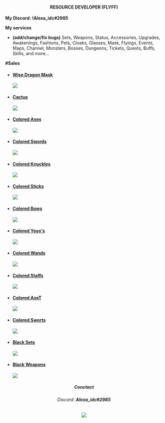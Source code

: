 <h4 align="center">RESOURCE DEVELOPER (FLYFF)</h1>

<b>My Discord: !Alexa_idc#2985</b>

<b>My services</b>
- <b>(add/change/fix bugs)</b> Sets, Weapons, Status, Accessories, Upgrades, Awakenings, Fashions, Pets, Cloaks, Glasses, Mask, Flyings, Events, Maps, Channel, Monsters, Bosses, Dungeons, Tickets, Quests, Buffs, Skills, and more...



<b>#Sales</b>
 - <h4><a href="https://github.com/Alexa-idc/wise-dragon-mask-flyff">Wise Dragon Mask</a></h4> <img src="https://i.imgur.com/ox9zX62.png">
 - <h4><a href="https://github.com/Alexa-idc/cactus-flyff">Cactus</a></h4> <img src="https://i.imgur.com/lOoZGhY.png">
 - <h4><a href="https://github.com/Alexa-idc/colored-weapons-flyff">Colored Axes</a></h4> <img src="https://i.imgur.com/5zq3NM8.png">
 - <h4><a href="https://github.com/Alexa-idc/colored-weapons-flyff">Colored Swords</a></h4> <img src="https://i.imgur.com/UtXQuk3.png">
 - <h4><a href="https://github.com/Alexa-idc/colored-weapons-flyff">Colored Knuckles</a></h4> <img src="https://i.imgur.com/yCuyWHY.png">
 - <h4><a href="https://github.com/Alexa-idc/colored-weapons-flyff">Colored Sticks</a></h4> <img src="https://i.imgur.com/RSS6z0F.png">
 - <h4><a href="https://github.com/Alexa-idc/colored-weapons-flyff">Colored Bows</a></h4> <img src="https://i.imgur.com/94FEhhI.png">
 - <h4><a href="https://github.com/Alexa-idc/colored-weapons-flyff">Colored Yoyo's</a></h4> <img src="https://i.imgur.com/kHr0Bjp.png">
 - <h4><a href="https://github.com/Alexa-idc/colored-weapons-flyff">Colored Wands</a></h4> <img src="https://i.imgur.com/8c9Z5Tg.png">
 - <h4><a href="https://github.com/Alexa-idc/colored-weapons-flyff">Colored Staffs</a></h4> <img src="https://i.imgur.com/yhmEqIQ.png">
 - <h4><a href="https://github.com/Alexa-idc/colored-weapons-flyff">Colored AxeT</a></h4> <img src="https://i.imgur.com/d1DL7fy.png">
 - <h4><a href="https://github.com/Alexa-idc/colored-weapons-flyff">Colored Sworts</a></h4> <img src="https://i.imgur.com/DRFdtDN.png">
 - <h4><a href="https://github.com/Alexa-idc/black-sets-weapons-flyff">Black Sets</a></h4> <img src="https://i.imgur.com/1zVlePi.png">
 - <h4><a href="https://github.com/Alexa-idc/black-sets-weapons-flyff">Black Weapons</a></h4> <img src="https://i.imgur.com/e9Knp4k.png">
 
<h5 align="center">Conctact</h1>
<h6 align="center">Discord: <b>Alexa_idc#2985</b></div>

<h6 align="center"><img src="https://i.imgur.com/JWEcV44.png"></div>
<!---
You can click the Preview link to take a look at your changes.
--->


